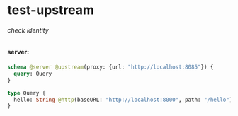 # test-upstream

###### check identity

#### server:

```graphql
schema @server @upstream(proxy: {url: "http://localhost:8085"}) {
  query: Query
}

type Query {
  hello: String @http(baseURL: "http://localhost:8000", path: "/hello")
}
```
